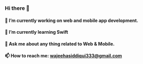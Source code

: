 ### Hi there 👋



#### 🔭 I’m currently working on web and mobile app development.
#### 🌱 I’m currently learning Swift
#### 💬 Ask me about any thing related to Web & Mobile.
#### 📫 How to reach me: wajeehasiddiqui333@gmail.com




